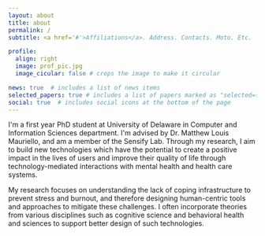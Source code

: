```yaml
---
layout: about
title: about
permalink: /
subtitle: <a href='#'>Affiliations</a>. Address. Contacts. Moto. Etc.

profile:
  align: right
  image: prof_pic.jpg
  image_cicular: false # crops the image to make it circular

news: true  # includes a list of news items
selected_papers: true # includes a list of papers marked as "selected={true}"
social: true  # includes social icons at the bottom of the page
---
```


I'm a first year PhD student at University of Delaware in Computer and Information Sciences department. I'm advised by
Dr. Matthew Louis Mauriello, and am a member of the Sensify Lab. Through my research, I aim to build new technologies which have the potential to create a positive impact in the lives of users and improve their quality of life through technology-mediated interactions with mental health and health care systems.

My research focuses on understanding the lack of coping infrastructure to prevent stress and burnout, and therefore designing human-centric tools and approaches to mitigate these challenges. I often incorporate theories from various disciplines such as cognitive science and behavioral health and sciences to support better design of such technologies.
